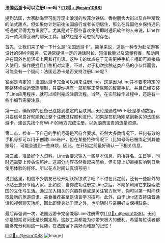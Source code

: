 **法国远游卡可以注册Line吗？[[TG💪+ @esim1088](https://t.me/s/esim1088)]**

提到法国，大家脑海里可能浮现出浪漫的埃菲尔铁塔、香榭丽舍大街以及各种精致的法式甜点。但如果你计划前往法国旅行或者长期居住，那么在异国他乡保持通讯畅通就显得尤为重要了。尤其是对于那些喜欢使用即时通讯软件的人来说，Line作为一款风靡亚洲的聊天工具，自然也是不可忽视的存在。

首先，让我们来了解一下什么是“法国远游卡”。简单来说，这是一种专为赴法游客设计的SIM卡服务。它通常提供一定的通话时长、短信数量以及流量套餐，帮助用户在国外也能轻松上网和打电话。这种卡的优点在于无需更换手机卡槽即可直接插入使用，操作便捷且价格相对实惠。不过，对于初次接触这类产品的小伙伴而言，可能会有一个疑问：法国远游卡是否支持注册Line呢？

答案是肯定的！法国远游卡完全可以用来注册Line。这是因为Line并不要求特定的网络环境或运营商限制，只要你拥有一部能够正常联网的智能手机，并且已经安装了Line应用程序，就可以顺利完成注册流程。当然，在实际操作过程中，还是有一些小细节需要注意。

第一点，确保你的设备已连接到稳定的互联网。无论是通过Wi-Fi还是移动数据，只要信号良好就能保证整个注册过程顺利进行。如果是在机场刚拿到新买的法国远游卡，建议先找个有Wi-Fi的地方完成注册，以免浪费宝贵的流量资源。

第二点，检查一下自己的手机号码是否符合要求。虽然大多数情况下，任何有效的手机号都可以用于创建Line账户，但在某些特殊情况下（比如号码已被绑定到其他账号），可能会遇到一些麻烦。因此，在开始之前最好确认一下相关信息。

第三点，准备好个人资料。Line会要求输入一些基本信息，包括姓名、生日等，同时还需要上传头像照片。这部分内容虽然看起来简单，但实际上却直接影响到日后使用体验的好坏。所以花点时间认真填写吧！

说到这里，相信不少朋友已经开始跃跃欲试了吧？不过在此之前，还有一些额外的小贴士想分享给大家。比如说，当你成功注册完Line之后，不妨多利用它来探索法国的文化与生活。通过加入相关的兴趣群组或是关注官方账号，你可以第一时间获取最新的旅游资讯、美食推荐甚至是语言学习技巧。此外，由于Line还支持语音通话和视频聊天功能，因此即使身处千里之外，也能随时与亲朋好友保持联系。

最后再强调一次，法国远游卡完全兼容Line注册需求[[TG💪+ @esim1088](https://t.me/s/esim1088)]。无论你是短期访问还是长期定居，这款工具都能为你带来极大的便利。希望每位读者都能够充分利用这一优势，在法国留下美好而难忘的记忆！

[[TG💪+ @esim1088](https://t.me/s/esim1088) ![Image](https://i.postimg.cc/4NQfJmqS/Snipaste-2025-05-13-00-14-12.png)]